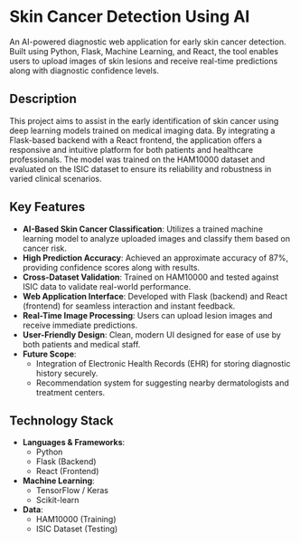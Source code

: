# Skin Cancer Detection Using AI

An AI-powered diagnostic web application for early skin cancer detection. Built using Python, Flask, Machine Learning, and React, the tool enables users to upload images of skin lesions and receive real-time predictions along with diagnostic confidence levels.

## Description

This project aims to assist in the early identification of skin cancer using deep learning models trained on medical imaging data. By integrating a Flask-based backend with a React frontend, the application offers a responsive and intuitive platform for both patients and healthcare professionals. The model was trained on the HAM10000 dataset and evaluated on the ISIC dataset to ensure its reliability and robustness in varied clinical scenarios.

## Key Features

- **AI-Based Skin Cancer Classification**: Utilizes a trained machine learning model to analyze uploaded images and classify them based on cancer risk.
- **High Prediction Accuracy**: Achieved an approximate accuracy of 87%, providing confidence scores along with results.
- **Cross-Dataset Validation**: Trained on HAM10000 and tested against ISIC data to validate real-world performance.
- **Web Application Interface**: Developed with Flask (backend) and React (frontend) for seamless interaction and instant feedback.
- **Real-Time Image Processing**: Users can upload lesion images and receive immediate predictions.
- **User-Friendly Design**: Clean, modern UI designed for ease of use by both patients and medical staff.
- **Future Scope**:
  - Integration of Electronic Health Records (EHR) for storing diagnostic history securely.
  - Recommendation system for suggesting nearby dermatologists and treatment centers.

## Technology Stack

- **Languages & Frameworks**:
  - Python
  - Flask (Backend)
  - React (Frontend)
- **Machine Learning**:
  - TensorFlow / Keras
  - Scikit-learn
- **Data**:
  - HAM10000 (Training)
  - ISIC Dataset (Testing)


